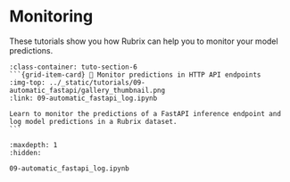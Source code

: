 # <span class="tuto-section-6"></span>Monitoring

These tutorials show you how Rubrix can help you to monitor your model predictions.

````{grid} 1 1 2 2
:class-container: tuto-section-6
```{grid-item-card} 💾 Monitor predictions in HTTP API endpoints
:img-top: ../_static/tutorials/09-automatic_fastapi/gallery_thumbnail.png
:link: 09-automatic_fastapi_log.ipynb

Learn to monitor the predictions of a FastAPI inference endpoint and log model predictions in a Rubrix dataset.
```
````

```{toctree}
:maxdepth: 1
:hidden:

09-automatic_fastapi_log.ipynb
```


